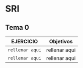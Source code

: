 # SRI
## Tema 0
| EJERCICIO | Objetivos |
| --- | --- |
| `rellenar aqui` | rellenar aqui |
| `rellenar aqui` | rellenar aqui |

